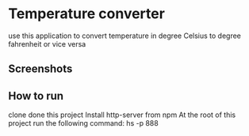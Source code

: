 
# Temperature converter
use this application to convert temperature in degree Celsius to degree fahrenheit or vice versa
## Screenshots


## How to run
clone done this project
Install http-server from npm
At the root of this project run the following command: hs -p 888
